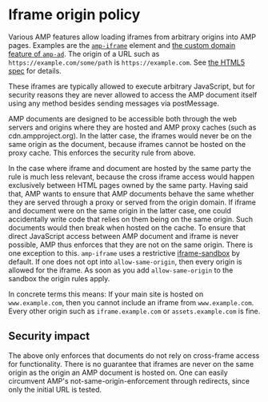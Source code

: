 # Iframe origin policy

Various AMP features allow loading iframes from arbitrary origins into AMP pages. Examples are the [`amp-iframe`](../extensions/amp-iframe/amp-iframe.md) element and [the custom domain feature of `amp-ad`](../extensions/amp-ad/amp-ad.md#running-ads-from-a-custom-domain). The origin of a URL such as `https://example.com/some/path` is `https://example.com`. See [the HTML5 spec](https://www.w3.org/TR/2011/WD-html5-20110525/origin-0.html#origin) for details.

These iframes are typically allowed to execute arbitrary JavaScript, but for security reasons they are never allowed to access the AMP document itself using any method besides sending messages via postMessage.

AMP documents are designed to be accessible both through the web servers and origins where they are hosted and AMP proxy caches (such as cdn.ampproject.org). In the latter case, the iframes would never be on the same origin as the document, because iframes cannot be hosted on the proxy cache. This enforces the security rule from above.

In the case where iframe and document are hosted by the same party the rule is much less relevant, because the cross iframe access would happen exclusively between HTML pages owned by the same party. Having said that, AMP wants to ensure that AMP documents behave the same whether they are served through a proxy or served from the origin domain. If iframe and document were on the same origin in the latter case, one could accidentally write code that relies on them being on the same origin. Such documents would then break when hosted on the cache. To ensure that direct JavaScript access between AMP document and iframe is never possible, AMP thus enforces that they are not on the same origin. There is one exception to this. `amp-iframe` uses a restrictive [iframe-sandbox](https://developer.mozilla.org/en-US/docs/Web/HTML/Element/iframe#attr-sandbox) by default. If one does not opt into `allow-same-origin`, then every origin is allowed for the iframe. As soon as you add `allow-same-origin` to the sandbox the origin rules apply.

In concrete terms this means: If your main site is hosted on `www.example.com`, then you cannot include an iframe from `www.example.com`. Every other origin such as `iframe.example.com` or `assets.example.com` is fine.

## Security impact

The above only enforces that documents do not rely on cross-frame access for functionality. There is no guarantee that iframes are never on the same origin as the origin an AMP document is hosted on. One can easily circumvent AMP's not-same-origin-enforcement through redirects, since only the initial URL is tested.
